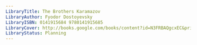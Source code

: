 ```yaml
---
LibraryTitle: The Brothers Karamazov
LibraryAuthor: Fyodor Dostoyevsky
LibraryISBN: 0141915684 9780141915685
LibraryCover: http://books.google.com/books/content?id=N3FRBAQgcxEC&printsec=frontcover&img=1&zoom=1&source=gbs_api
LibraryStatus: Planning
---
```

